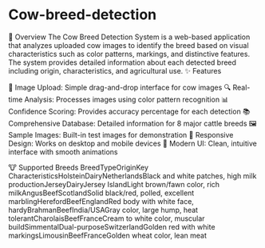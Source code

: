 # Cow-breed-detection


🎯 Overview
The Cow Breed Detection System is a web-based application that analyzes uploaded cow images to identify the breed based on visual characteristics such as color patterns, markings, and distinctive features. The system provides detailed information about each detected breed including origin, characteristics, and agricultural use.
✨ Features

📸 Image Upload: Simple drag-and-drop interface for cow images
🔍 Real-time Analysis: Processes images using color pattern recognition
📊 Confidence Scoring: Provides accuracy percentage for each detection
📚 Comprehensive Database: Detailed information for 8 major cattle breeds
🖼️ Sample Images: Built-in test images for demonstration
📱 Responsive Design: Works on desktop and mobile devices
🎨 Modern UI: Clean, intuitive interface with smooth animations

🐮 Supported Breeds
BreedTypeOriginKey CharacteristicsHolsteinDairyNetherlandsBlack and white patches, high milk productionJerseyDairyJersey IslandLight brown/fawn color, rich milkAngusBeefScotlandSolid black/red, polled, excellent marblingHerefordBeefEnglandRed body with white face, hardyBrahmanBeefIndia/USAGray color, large hump, heat tolerantCharolaisBeefFranceCream to white color, muscular buildSimmentalDual-purposeSwitzerlandGolden red with white markingsLimousinBeefFranceGolden wheat color, lean meat
